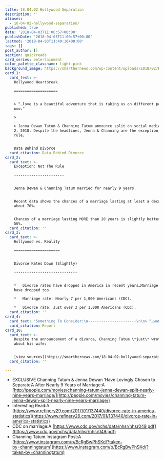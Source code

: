 ```yaml
---
title: 18.04.02 Hollywood Separation
description: ''
aliases:
  - 18-04-02-hollywood-separation/
published: true
date: '2018-04-03T11:00:57+00:00'
publishDate: '2018-04-03T11:00:57+00:00'
lastmod: '2018-04-03T11:49:16+00:00'
tags: []
post_author: []
section: quickreads
card_series: entertainment
color_palette_classname: light-pink
background_image: https://smarthernews.com/wp-content/uploads/2018/02/Hearts-360x360.jpg
card_1:
  card_text: >-
    Hollywood Heartbreak

    ====================


    > “…love is a beautiful adventure that is taking us on different paths for
    now.”

    > 

    > Jenna Dewan Tatum & Channing Tatum announce split on social media, April
    2, 2018. Despite the headlines, Jenna & Channing are the exception, not the
    rule.


    Data Behind Divorce
  card_citation: Data Behind Divorce
card_2:
  card_text: >-
    Exception: Not The Rule

    -----------------------


    Jenna Dewan & Channing Tatum married for nearly 9 years.


    Recent data shows the chances of a marriage lasting at least a decade is
    about 70%.


    Chances of a marriage lasting MORE than 20 years is slightly better than
    50%.
  card_citation: ''
card_3:
  card_text: >-
    Hollywood vs. Reality

    =====================


    Divorce Rates Down (Slightly)

    -----------------------------


    *   Divorce rates have dropped in America in recent years…Marriage rates
    have dropped too.

    *   Marriage rate: Nearly 7 per 1,000 Americans (CDC).

    *   Divorce rate: Just over 3 per 1,000 Americans (CDC).
  card_citation: ''
card_4:
  card_text: "Something To Consider:\n----------------------\n\n> “…women who cohabited with their first husbanda\x14regardless of whether they were engaged when they began living togethera\x14had lower probabilities of marriage survival at 20 years than women who did not cohabit before marriage with their first husband.”\n> \n> National Health Statistics Report, 2012\n\n[Report](https://www.cdc.gov/nchs/data/nhsr/nhsr049.pdf)"
  card_citation: Report
card_10:
  card_text: >-
    Despite the announcement of a divorce, Channing Tatum \*just\* wrote this
    about his wife:


    [view sources](https://smarthernews.com/18-04-02-hollywood-separation/)
  card_citation: ''

---
```

*   EXCLUSIVE Channing Tatum & Jenna Dewan ‘Have Lovingly Chosen to Separate’A After Nearly 9 Years of Marriage:A [http://people.com/movies/channing-tatum-jenna-dewan-split-nearly-nine-years-marriage/](http://people.com/movies/channing-tatum-jenna-dewan-split-nearly-nine-years-marriage/)
*   Interesting Read:A [https://www.refinery29.com/2017/01/137440/divorce-rate-in-america-statistics](https://www.refinery29.com/2017/01/137440/divorce-rate-in-america-statistics)
*   CDC on marriage:A [https://www.cdc.gov/nchs/data/nhsr/nhsr049.pdf](https://www.cdc.gov/nchs/data/nhsr/nhsr049.pdf)
*   Channing Tatum Instagram Post:A [https://www.instagram.com/p/BcRgBwPhSKd/?taken-by=channingtatum](https://www.instagram.com/p/BcRgBwPhSKd/?taken-by=channingtatum)